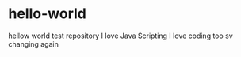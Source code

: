 # hello-world
hellow world test repository
I love Java Scripting 
I love coding too 
sv changing again
